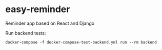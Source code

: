# easy-reminder
Reminder app based on React and Django


Run backend tests:
```
docker-compose -f docker-compose-test-backend.yml run --rm backend
```